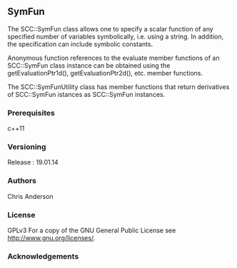 ## SymFun
The SCC::SymFun class allows one to specify a scalar function of any specified number of variables symbolically, i.e. using a string. In addition, the specification can include symbolic constants.

Anonymous function references to the evaluate member functions of an SCC::SymFun class instance can be obtained using the getEvaluationPtr1d(), getEvaluationPtr2d(), etc. member functions.

The SCC::SymFunUtility class has member functions that return derivatives of SCC::SymFun istances as SCC::SymFun instances.


### Prerequisites

c++11

### Versioning

Release : 19.01.14

### Authors

Chris Anderson

### License

GPLv3  For a copy of the GNU General Public License see <http://www.gnu.org/licenses/>.

### Acknowledgements
















